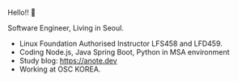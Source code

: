 Hello!! 👋

Software Engineer, Living in Seoul.

* Linux Foundation Authorised Instructor LFS458 and LFD459.
* Coding Node.js, Java Spring Boot, Python in MSA environment
* Study blog: https://anote.dev
* Working at OSC KOREA.
